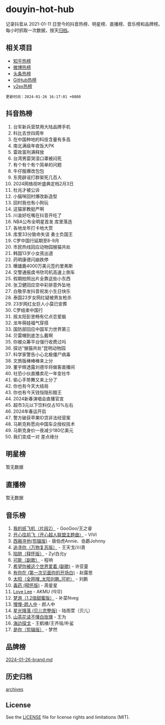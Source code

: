 # douyin-hot-hub

记录抖音从 2021-01-11 日至今的抖音热榜、明星榜、直播榜、音乐榜和品牌榜。每小时抓取一次数据，按天[归档](archives)。

## 相关项目

- [知乎热榜](https://github.com/lonnyzhang423/zhihu-hot-hub)
- [微博热榜](https://github.com/lonnyzhang423/weibo-hot-hub)
- [头条热榜](https://github.com/lonnyzhang423/toutiao-hot-hub)
- [GitHub热榜](https://github.com/lonnyzhang423/github-hot-hub)
- [v2ex热榜](https://github.com/lonnyzhang423/v2ex-hot-hub)


`更新时间：2024-01-26 16:17:01 +0800`

## 抖音热榜

1. 台军新兵营禁用大陆品牌手机
1. 科比去世四周年
1. 在中国种地的科技含量有多高
1. 南北满级年夜饭大PK
1. 雷政富刑满释放
1. 台湾男婴哭湿口罩被闷死
1. 有个有个有个简单的问题
1. 牛仔服爆改包包
1. 东莞辟谣打群架死几百人
1. 2024网络视听盛典定档2月3日
1. 杜兆才被公诉
1. 小猫咪回村爆改新造型
1. 回村我也有小狗玩
1. 这猫家教挺严啊
1. 川渝好吃嘴在抖音开吃了
1. NBA公布全明星首发 库里落选
1. 各地龙年打卡地大赏
1. 库里33分致命失误 勇士负国王
1. C罗中国行延期至8-9月
1. 市民热线回应动物园猴猫共处
1. 韩国13岁小女孩出道
1. 药明康德闪崩跌停
1. 曝雄鹿4000万美元签约里弗斯
1. 交警通报虞书欣司机高速上倒车
1. 假期拍照出片全靠这些小东西
1. 张卫健回应空中彩排意外坠地
1. 白敬亭发抖音祝发小生日快乐
1. 泰国23岁女网红疑被男友枪杀
1. 23岁网红女巨人小莫已安葬
1. C罗结束中国行
1. 摇太阳彭昱畅有亿点恋爱脑
1. 龙年萌娃福气穿搭
1. 国防部回应中国军力世界第三
1. 贝雷帽到底怎么戴啊
1. 你被众筹平台强行收费过吗
1. 探访“猴猫共处”昆明动物园
1. 科学家警告小心北极僵尸病毒
1. 文旅版棒棒棒来上分
1. 董宇辉透露刘德华将做客直播间
1. 社恐小伙直播卖花一年变社牛
1. 偷心手势舞又来上分了
1. 你也有今天大结局
1. 你也有今天钱恒隐形醋王
1. 2024新春演唱会直播官宣
1. 超市3元以下饮料仅占10%左右
1. 2024年春运开启
1. 警方破获苹果ID贷非法经营案
1. 马斯克称愿向中国车企授权技术
1. 马斯克身价一夜减少180亿美元
1. 我们变成一对 差点缘分

## 明星榜

暂无数据

## 直播榜

暂无数据

## 音乐榜

1. [我的纸飞机（片段2）](https://sf86-cdn-tos.douyinstatic.com/obj/tos-cn-ve-2774/oM2ZrKcg2CD5AeRB2gkeXOFB1IxAGJdZPazYHf) - GooGoo/王之睿
1. [开心往前飞（开心超人联盟主题曲）](https://sf3-cdn-tos.douyinstatic.com/obj/tos-cn-ve-2774/9d8fb7c82cf1421fb93a9fe925275e0a) - VIVI
1. [西厢寻他(剪辑版)](https://sf86-cdn-tos.douyinstatic.com/obj/tos-cn-ve-2774/oUsAVfAQKlRNxEv5qxvIB8o5qmIWUcXbzJKJhw) - 唐伯虎Annie、伯爵Johnny
1. [追寻你（万物复苏版）](https://sf86-cdn-tos.douyinstatic.com/obj/tos-cn-ve-2774/oYeAZJsbjIDit9APmBg8u6uDUQnHmoCf3gbo74) - 王天戈/川青
1. [陷阱（释怀版）](https://sf86-cdn-tos.douyinstatic.com/obj/tos-cn-ve-2774/oE8C21LeZrzKLDFfQYgMzx4GAIHageG5IzayY7) - Zy/白允y
1. [可能（副歌）](https://sf86-cdn-tos.douyinstatic.com/obj/tos-cn-ve-2774/cde1731888894259b333569393c2fb51) - 程响
1. [希望你被这个世界爱着 (副歌)](https://sf86-cdn-tos.douyinstatic.com/obj/tos-cn-ve-2774/oUHCmWQfZlE3QQBKBeD8rCFLpJzPgCpImhsxMt) - 许亚童
1. [有你在 (第一次见面你的开场白)](https://sf3-cdn-tos.douyinstatic.com/obj/tos-cn-ve-2774/oAthrQ3ClJBfI57uBoFEgNDYtNCZ0TSYQQfxQ0) - 赵露思
1. [太阳（全网搜_太阳刘鹏_可听）](https://sf3-cdn-tos.douyinstatic.com/obj/tos-cn-ve-2774/ogWbyIQnlBFImVbeDocRdCIYtBHlbJXgfZMvgz) - 刘鹏
1. [毒药 (释怀版)](https://sf6-cdn-tos.douyinstatic.com/obj/tos-cn-ve-2774/oYILMEAzspdZBIzy4frJNB8ZHPHWAhiwowd4Ad) - 周星星
1. [Love Lee](https://sf6-cdn-tos.douyinstatic.com/obj/tos-cn-ve-2774/o05GbkJGbCBTdDnMtB0fwOYgkeZp23vrWQDQBS) - AKMU (악뮤)
1. [梦游（1.2倍甜蜜版）](https://sf3-cdn-tos.douyinstatic.com/obj/tos-cn-ve-2774/o4gyAUm8hwufoEABmwVIiQtHsFuGzAEEWtNMzo) - 补菜Nveg
1. [慢慢-颜人中](https://sf86-cdn-tos.douyinstatic.com/obj/tos-cn-ve-2774/ocjHNfBXdBxQNC8ZGAeoLMFTUgtBg8bkExunDC) - 颜人中
1. [星光降落 (贝儿完整版)](https://sf86-cdn-tos.douyinstatic.com/obj/tos-cn-ve-2774/okwB9hAwyAtsFFkFBzAX1hOOfQuIoMNs0W2Mwr) - 陆雨萱（贝儿）
1. [山茶花读不懂白玫瑰](https://sf86-cdn-tos.douyinstatic.com/obj/tos-cn-ve-2774/osfn8B7DktrRHEPJgPCfDbw7QDQEkwC16BxZg9) - 王为
1. [海边探戈](https://sf3-cdn-tos.douyinstatic.com/obj/tos-cn-ve-2774/os9gE0VQCGqt6VQkZDyBBYvfSDY0QFe3vVmubn) - 王鹤棣/王齐铭/朴鲨
1. [是你（剪辑版）](https://sf86-cdn-tos.douyinstatic.com/obj/tos-cn-ve-2774/46019dae783c4c969944217fe1cfafc4) - 梦然

## 品牌榜

[2024-01-26-brand.md](archives/2024-01-26-brand.md)

## 历史归档

[archives](archives)

## License

See the [LICENSE](LICENSE) file for license rights and limitations (MIT).
